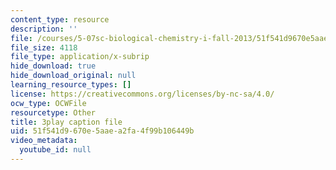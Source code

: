 ```yaml
---
content_type: resource
description: ''
file: /courses/5-07sc-biological-chemistry-i-fall-2013/51f541d9670e5aaea2fa4f99b106449b_15IeTaS5AUI.srt
file_size: 4118
file_type: application/x-subrip
hide_download: true
hide_download_original: null
learning_resource_types: []
license: https://creativecommons.org/licenses/by-nc-sa/4.0/
ocw_type: OCWFile
resourcetype: Other
title: 3play caption file
uid: 51f541d9-670e-5aae-a2fa-4f99b106449b
video_metadata:
  youtube_id: null
---
```

